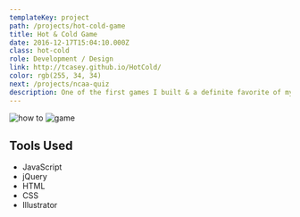```yaml
---
templateKey: project
path: /projects/hot-cold-game
title: Hot & Cold Game
date: 2016-12-17T15:04:10.000Z
class: hot-cold
role: Development / Design
link: http://tcasey.github.io/HotCold/
color: rgb(255, 34, 34)
next: /projects/ncaa-quiz
description: One of the first games I built & a definite favorite of my neices & nephews.
---
```


![how to](/img/hot-cold/how-to.png)
![game](/img/hot-cold/game.png)

## Tools Used

* JavaScript
* jQuery
* HTML
* CSS
* Illustrator
